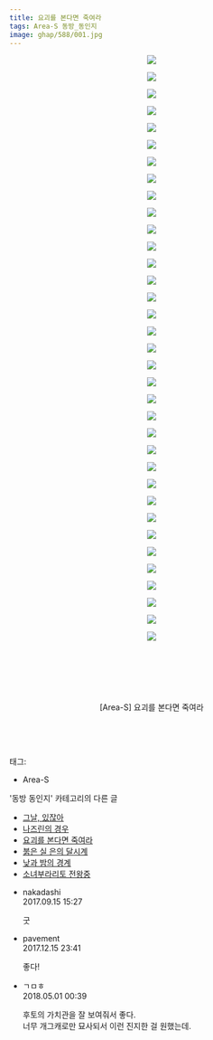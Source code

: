 ```yaml
---
title: 요괴를 본다면 죽여라
tags: Area-S 동방_동인지
image: ghap/588/001.jpg
---
```

<div class="article">
<p style="text-align: center; clear: none; float: none;"><img src="{{ site.nasurl }}/ghap/588/001.jpg"/></p>
<p style="text-align: center; clear: none; float: none;"><img src="{{ site.nasurl }}/ghap/588/002.jpg"/></p>
<p style="text-align: center; clear: none; float: none;"><img src="{{ site.nasurl }}/ghap/588/003.jpg"/></p>
<p style="text-align: center; clear: none; float: none;"><img src="{{ site.nasurl }}/ghap/588/004.jpg"/></p>
<p style="text-align: center; clear: none; float: none;"><img src="{{ site.nasurl }}/ghap/588/005.jpg"/></p>
<p style="text-align: center; clear: none; float: none;"><img src="{{ site.nasurl }}/ghap/588/006.jpg"/></p>
<p style="text-align: center; clear: none; float: none;"><img src="{{ site.nasurl }}/ghap/588/007.jpg"/></p>
<p style="text-align: center; clear: none; float: none;"><img src="{{ site.nasurl }}/ghap/588/008.jpg"/></p>
<p style="text-align: center; clear: none; float: none;"><img src="{{ site.nasurl }}/ghap/588/009.jpg"/></p>
<p style="text-align: center; clear: none; float: none;"><img src="{{ site.nasurl }}/ghap/588/010.jpg"/></p>
<p style="text-align: center; clear: none; float: none;"><img src="{{ site.nasurl }}/ghap/588/011.jpg"/></p>
<p style="text-align: center; clear: none; float: none;"><img src="{{ site.nasurl }}/ghap/588/012.jpg"/></p>
<p style="text-align: center; clear: none; float: none;"><img src="{{ site.nasurl }}/ghap/588/013.jpg"/></p>
<p style="text-align: center; clear: none; float: none;"><img src="{{ site.nasurl }}/ghap/588/014.jpg"/></p>
<p style="text-align: center; clear: none; float: none;"><img src="{{ site.nasurl }}/ghap/588/015.jpg"/></p>
<p style="text-align: center; clear: none; float: none;"><img src="{{ site.nasurl }}/ghap/588/016.jpg"/></p>
<p style="text-align: center; clear: none; float: none;"><img src="{{ site.nasurl }}/ghap/588/017.jpg"/></p>
<p style="text-align: center; clear: none; float: none;"><img src="{{ site.nasurl }}/ghap/588/018.jpg"/></p>
<p style="text-align: center; clear: none; float: none;"><img src="{{ site.nasurl }}/ghap/588/019.jpg"/></p>
<p style="text-align: center; clear: none; float: none;"><img src="{{ site.nasurl }}/ghap/588/020.jpg"/></p>
<p style="text-align: center; clear: none; float: none;"><img src="{{ site.nasurl }}/ghap/588/021.jpg"/></p>
<p style="text-align: center; clear: none; float: none;"><img src="{{ site.nasurl }}/ghap/588/022.jpg"/></p>
<p style="text-align: center; clear: none; float: none;"><img src="{{ site.nasurl }}/ghap/588/023.jpg"/></p>
<p style="text-align: center; clear: none; float: none;"><img src="{{ site.nasurl }}/ghap/588/024.jpg"/></p>
<p style="text-align: center; clear: none; float: none;"><img src="{{ site.nasurl }}/ghap/588/025.jpg"/></p>
<p style="text-align: center; clear: none; float: none;"><img src="{{ site.nasurl }}/ghap/588/026.jpg"/></p>
<p style="text-align: center; clear: none; float: none;"><img src="{{ site.nasurl }}/ghap/588/027.jpg"/></p>
<p style="text-align: center; clear: none; float: none;"><img src="{{ site.nasurl }}/ghap/588/028.jpg"/></p>
<p style="text-align: center; clear: none; float: none;"><img src="{{ site.nasurl }}/ghap/588/029.jpg"/></p>
<p style="text-align: center; clear: none; float: none;"><img src="{{ site.nasurl }}/ghap/588/030.jpg"/></p>
<p style="text-align: center; clear: none; float: none;"><img src="{{ site.nasurl }}/ghap/588/031.jpg"/></p>
<p style="text-align: center; clear: none; float: none;"><img src="{{ site.nasurl }}/ghap/588/032.jpg"/></p>
<p style="text-align: center; clear: none; float: none;"><img src="{{ site.nasurl }}/ghap/588/033.jpg"/></p>
<p style="text-align: center; clear: none; float: none;"><img src="{{ site.nasurl }}/ghap/588/034.jpg"/></p>
<p style="text-align: center; clear: none; float: none;"><img src="{{ site.nasurl }}/ghap/588/035.jpg"/></p>
<p style="text-align: center;"><br/></p>
<p style="text-align: center;"><br/></p>
<p style="text-align: center;"><br/></p>
<p style="text-align: center;">[Area-S] 요괴를 본다면 죽여라<br/></p>
<p style="text-align: center;"><br/></p>
<p style="text-align: center;"><br/></p>
</div><div class="tagTrail">
<p>태그: </p>
<ul>
<li>Area-S</li>
</ul>
</div><div class="another">
<p>'동방 동인지' 카테고리의 다른 글</p>
<ul>
<li><a href="/2016-06-27-ghap_591">그날, 있잖아</a></li>
<li><a href="/2016-06-27-ghap_589">나즈린의 경우</a></li>
<li><a href="/2016-06-27-ghap_588">요괴를 본다면 죽여라</a></li>
<li><a href="/2016-06-27-ghap_587">붉은 실 은의 달시계</a></li>
<li><a href="/2016-06-27-ghap_585">낮과 밤의 경계</a></li>
<li><a href="/2016-06-27-ghap_584">소녀부라리토 전왕중</a></li>
</ul>
</div><div class="cb_module cb_fluid">
<div class="cb_wrt cb_profile">
<div class="comment">
<ul>
<li class="cb_thumb_off" id="comment15083610">
<div class="cb_comment_area">
<div class="cb_info_area">
<div class="cb_section">
<span class="cb_nick_name">nakadashi</span>
</div>
<div class="cb_section">
<span class="cb_date">2017.09.15 15:27 </span>
</div>
</div>
<div class="cb_dsc_comment">
<p class="cb_dsc">
											굿
										</p>
</div>
</div></li>
<li class="cb_thumb_off" id="comment15153017">
<div class="cb_comment_area">
<div class="cb_info_area">
<div class="cb_section">
<span class="cb_nick_name">pavement</span>
</div>
<div class="cb_section">
<span class="cb_date">2017.12.15 23:41 </span>
</div>
</div>
<div class="cb_dsc_comment">
<p class="cb_dsc">
											좋다!
										</p>
</div>
</div></li>
<li class="cb_thumb_off" id="comment15247620">
<div class="cb_comment_area">
<div class="cb_info_area">
<div class="cb_section">
<span class="cb_nick_name">ㄱㅁㅎ</span>
</div>
<div class="cb_section">
<span class="cb_date">2018.05.01 00:39 </span>
</div>
</div>
<div class="cb_dsc_comment">
<p class="cb_dsc">
											후토의 가치관을 잘 보여줘서 좋다.<br/>
너무 개그캐로만 묘사되서 이런 진지한 걸 원했는데.
										</p>
</div>
</div></li>
</ul>
</div>
</div><!-- commentList close -->
</div>